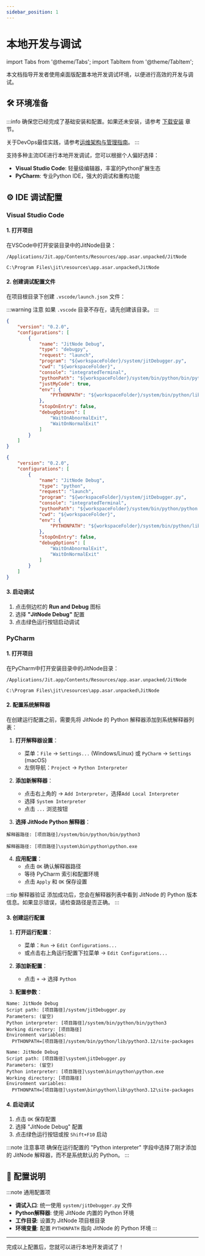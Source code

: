 ```yaml
---
sidebar_position: 1
---
```


# 本地开发与调试

import Tabs from '@theme/Tabs';
import TabItem from '@theme/TabItem';

本文档指导开发者使用桌面版配置本地开发调试环境，以便进行高效的开发与调试。

## 🛠️ 环境准备

:::info 
确保您已经完成了基础安装和配置。如果还未安装，请参考 [下载安装](../00快速上手/01下载安装.md) 章节。

关于DevOps最佳实践，请参考[运维架构与管理指南](../03开发指南/03运维平台/01运维架构与管理指南.md)。
:::

支持多种主流IDE进行本地开发调试，您可以根据个人偏好选择：

- **Visual Studio Code**: 轻量级编辑器，丰富的Python扩展生态
- **PyCharm**: 专业Python IDE，强大的调试和重构功能

## ⚙️ IDE 调试配置

### Visual Studio Code

#### 1. 打开项目

在VSCode中打开安装目录中的JitNode目录：

```shell title="MacOS中的路径"
/Applications/Jit.app/Contents/Resources/app.asar.unpacked/JitNode
```

```shell title="Windows中的路径"
C:\Program Files\jit\resources\app.asar.unpacked\JitNode
```

#### 2. 创建调试配置文件

在项目根目录下创建 `.vscode/launch.json` 文件：

:::warning 注意
如果 `.vscode` 目录不存在，请先创建该目录。
:::

<Tabs>
  <TabItem value="vscode-mac" label="🍎 macOS / Linux" default>

```json title=".vscode/launch.json"
{
    "version": "0.2.0",
    "configurations": [
        {
            "name": "JitNode Debug",
            "type": "debugpy",
            "request": "launch",
            "program": "${workspaceFolder}/system/jitDebugger.py",
            "cwd": "${workspaceFolder}",
            "console": "integratedTerminal",
            "pythonPath": "${workspaceFolder}/system/bin/python/bin/python3",
            "justMyCode": true,
            "env": {
                "PYTHONPATH": "${workspaceFolder}/system/bin/python/lib/python3.12/site-packages"
            },
            "stopOnEntry": false,
            "debugOptions": [
                "WaitOnAbnormalExit",
                "WaitOnNormalExit"
            ]
        }
    ]
}
```

  </TabItem>
  <TabItem value="vscode-windows" label="🪟 Windows">

```json title=".vscode/launch.json"
{
    "version": "0.2.0",
    "configurations": [
        {
            "name": "JitNode Debug",
            "type": "python",
            "request": "launch",
            "program": "${workspaceFolder}/system/jitDebugger.py",
            "console": "integratedTerminal",
            "pythonPath": "${workspaceFolder}/system/bin/python/python.exe",
            "cwd": "${workspaceFolder}",
            "env": {
                "PYTHONPATH": "${workspaceFolder}/system/bin/python/lib/python3.12/site-packages"
            },
            "stopOnEntry": false,
            "debugOptions": [
                "WaitOnAbnormalExit",
                "WaitOnNormalExit"
            ]
        }
    ]
}
```

  </TabItem>
</Tabs>

#### 3. 启动调试

1. 点击侧边栏的 **Run and Debug** 图标
2. 选择 **"JitNode Debug"** 配置
3. 点击绿色运行按钮启动调试

### PyCharm

#### 1. 打开项目

在PyCharm中打开安装目录中的JitNode目录：

```shell title="MacOS中的路径"
/Applications/Jit.app/Contents/Resources/app.asar.unpacked/JitNode
```

```shell title="Windows中的路径"
C:\Program Files\jit\resources\app.asar.unpacked\JitNode
```

#### 2. 配置系统解释器

在创建运行配置之前，需要先将 JitNode 的 Python 解释器添加到系统解释器列表：

1. **打开解释器设置**：
   - 菜单：`File` → `Settings...` (Windows/Linux) 或 `PyCharm` → `Settings` (macOS)
   - 左侧导航：`Project` → `Python Interpreter`

2. **添加新解释器**：
   - 点击右上角的 → `Add Interpreter`，选择`Add Local Interpreter`
   - 选择 `System Interpreter`
   - 点击 `...` 浏览按钮

3. **选择 JitNode Python 解释器**：

<Tabs>
  <TabItem value="pycharm-interp-mac" label="🍎 macOS / Linux" default>

```
解释器路径: [项目路径]/system/bin/python/bin/python3
```

  </TabItem>
  <TabItem value="pycharm-interp-windows" label="🪟 Windows">

```
解释器路径: [项目路径]\system\bin\python\python.exe
```

  </TabItem>
</Tabs>

4. **应用配置**：
   - 点击 `OK` 确认解释器路径
   - 等待 PyCharm 索引和配置环境
   - 点击 `Apply` 和 `OK` 保存设置

:::tip 解释器验证
添加成功后，您会在解释器列表中看到 JitNode 的 Python 版本信息。如果显示错误，请检查路径是否正确。
:::

#### 3. 创建运行配置

1. **打开运行配置**：
   - 菜单：`Run` → `Edit Configurations...`
   - 或点击右上角运行配置下拉菜单 → `Edit Configurations...`

2. **添加新配置**：
   - 点击 `+` → 选择 `Python`

3. **配置参数**：

<Tabs>
  <TabItem value="pycharm-mac" label="🍎 macOS / Linux" default>

```
Name: JitNode Debug
Script path: [项目路径]/system/jitDebugger.py
Parameters: (留空)
Python interpreter: [项目路径]/system/bin/python/bin/python3
Working directory: [项目路径]
Environment variables:
  PYTHONPATH=[项目路径]/system/bin/python/lib/python3.12/site-packages
```

  </TabItem>
  <TabItem value="pycharm-windows" label="🪟 Windows">

```
Name: JitNode Debug
Script path: [项目路径]\system\jitDebugger.py
Parameters: (留空)
Python interpreter: [项目路径]\system\bin\python\python.exe
Working directory: [项目路径]
Environment variables:
  PYTHONPATH=[项目路径]\system\bin\python\lib\python3.12\site-packages
```

  </TabItem>
</Tabs>

#### 4. 启动调试

1. 点击 `OK` 保存配置
2. 选择 "JitNode Debug" 配置
3. 点击绿色运行按钮或按 `Shift+F10` 启动

:::note 注意事项
确保在运行配置的 "Python interpreter" 字段中选择了刚才添加的 JitNode 解释器，而不是系统默认的 Python。
:::

## 📝 配置说明

:::note 通用配置项
- **调试入口**: 统一使用 `system/jitDebugger.py` 文件
- **Python解释器**: 使用 JitNode 内置的 Python 环境
- **工作目录**: 设置为 JitNode 项目根目录
- **环境变量**: 配置 `PYTHONPATH` 指向 JitNode 的 Python 环境
:::

---

完成以上配置后，您就可以进行本地开发调试了！
